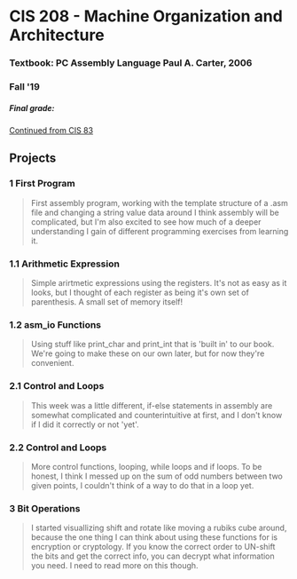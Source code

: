 # CIS 208 - Machine Organization and Architecture

### Textbook: PC Assembly Language Paul A. Carter, 2006
### Fall '19
##### Final grade: 

[Continued from CIS 83](https://laughtrey.github.io/cis83/)

## Projects

### 1 First Program 
>First assembly program, working with the template structure of a .asm file and changing a string value data around
>I think assembly will be complicated, but I'm also excited to see how much of a deeper understanding I gain of 
>different programming exercises from learning it.

### 1.1 Arithmetic Expression
>Simple arirtmetic expressions using the registers. It's not as easy as it looks, but I thought of each register as being it's own set of parenthesis. A small set of memory itself!

### 1.2 asm_io Functions
>Using stuff like print_char and print_int that is 'built in' to our book. We're going to make these on our own later, but for now they're convenient. 

### 2.1 Control and Loops
>This week was a little different, if-else statements in assembly are somewhat complicated and counterintuitive at first, and I don't know if I did it correctly or not 'yet'.

### 2.2 Control and Loops
>More control functions, looping, while loops and if loops. To be honest, I think I messed up on the sum of odd numbers between two given points, I couldn't think of a way to do that
>in a loop yet.

### 3 Bit Operations
>I started visuallizing shift and rotate like moving a rubiks cube around, because the one thing I can think about using these functions for is encryption or cryptology.
>If you know the correct order to UN-shift the bits and get the correct info, you can decrypt what information you need. I need to read more on this though. 
